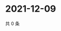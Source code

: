 # 2021-12-09

共 0 条

<!-- BEGIN WEIBO -->
<!-- 最后更新时间 Thu Dec 09 2021 06:15:01 GMT+0800 (China Standard Time) -->

<!-- END WEIBO -->
